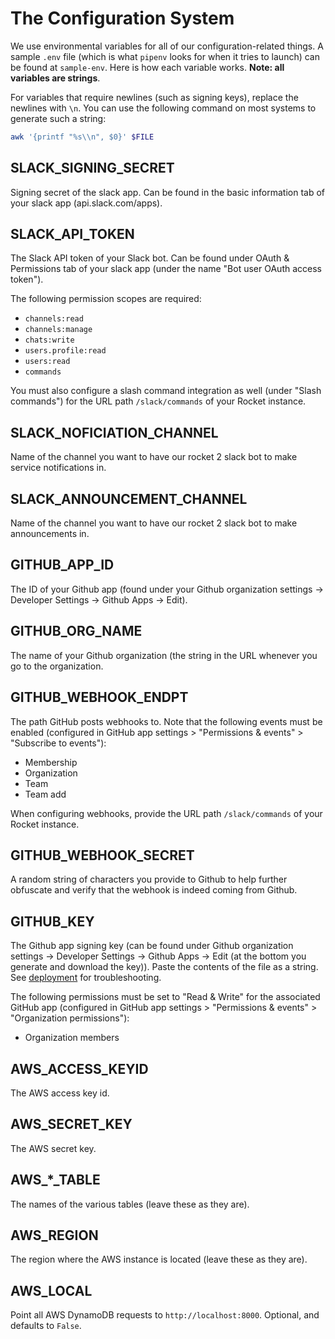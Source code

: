# The Configuration System

We use environmental variables for all of our configuration-related things. A
sample `.env` file (which is what `pipenv` looks for when it tries to launch)
can be found at `sample-env`. Here is how each variable works. **Note: all
variables are strings**.

For variables that require newlines (such as signing keys), replace the
newlines with `\n`. You can use the following command on most systems to
generate such a string:

```bash
awk '{printf "%s\\n", $0}' $FILE
```

## SLACK\_SIGNING\_SECRET

Signing secret of the slack app. Can be found in the basic information tab of
your slack app (api.slack.com/apps).

## SLACK\_API\_TOKEN

The Slack API token of your Slack bot. Can be found under OAuth & Permissions
tab of your slack app (under the name "Bot user OAuth access token").

The following permission scopes are required:

- `channels:read`
- `channels:manage`
- `chats:write`
- `users.profile:read`
- `users:read`
- `commands`

You must also configure a slash command integration as well (under "Slash
commands") for the URL path `/slack/commands` of your Rocket instance.

## SLACK\_NOFICIATION\_CHANNEL

Name of the channel you want to have our rocket 2 slack bot to make
service notifications in.

## SLACK\_ANNOUNCEMENT\_CHANNEL

Name of the channel you want to have our rocket 2 slack bot to make
announcements in.

## GITHUB\_APP\_ID

The ID of your Github app (found under your Github organization settings ->
Developer Settings -> Github Apps -> Edit).

## GITHUB\_ORG\_NAME

The name of your Github organization (the string in the URL whenever you go to
the organization.

## GITHUB\_WEBHOOK\_ENDPT

The path GitHub posts webhooks to. Note that the following events must be
enabled (configured in GitHub app settings > "Permissions & events" >
"Subscribe to events"):

- Membership
- Organization
- Team
- Team add

When configuring webhooks, provide the URL path `/slack/commands` of your
Rocket instance.

## GITHUB\_WEBHOOK\_SECRET

A random string of characters you provide to Github to help further obfuscate
and verify that the webhook is indeed coming from Github.

## GITHUB\_KEY

The Github app signing key (can be found under Github organization settings ->
Developer Settings -> Github Apps -> Edit (at the bottom you generate and
download the key)). Paste the contents of the file as a string. See
[deployment](Deployment.html#github-key) for troubleshooting.

The following permissions must be set to "Read & Write" for the associated
GitHub app (configured in GitHub app settings > "Permissions & events" >
"Organization permissions"):

- Organization members

## AWS\_ACCESS\_KEYID

The AWS access key id.

## AWS\_SECRET\_KEY

The AWS secret key.

## AWS\_\*\_TABLE

The names of the various tables (leave these as they are).

## AWS\_REGION

The region where the AWS instance is located (leave these as they are).

## AWS\_LOCAL

Point all AWS DynamoDB requests to `http://localhost:8000`. Optional, and
defaults to `False`.
